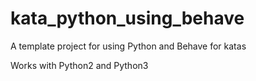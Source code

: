 # kata_python_using_behave
A template project for using Python and Behave for katas

Works with Python2 and Python3
